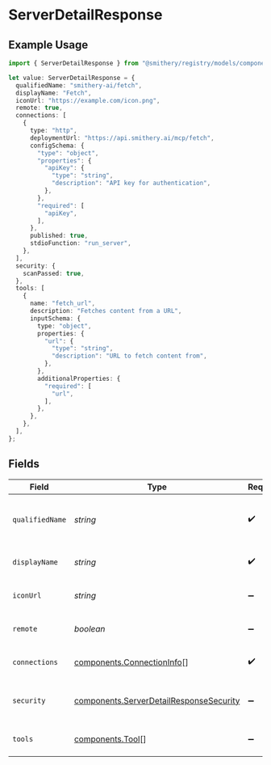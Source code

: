 # ServerDetailResponse

## Example Usage

```typescript
import { ServerDetailResponse } from "@smithery/registry/models/components";

let value: ServerDetailResponse = {
  qualifiedName: "smithery-ai/fetch",
  displayName: "Fetch",
  iconUrl: "https://example.com/icon.png",
  remote: true,
  connections: [
    {
      type: "http",
      deploymentUrl: "https://api.smithery.ai/mcp/fetch",
      configSchema: {
        "type": "object",
        "properties": {
          "apiKey": {
            "type": "string",
            "description": "API key for authentication",
          },
        },
        "required": [
          "apiKey",
        ],
      },
      published: true,
      stdioFunction: "run_server",
    },
  ],
  security: {
    scanPassed: true,
  },
  tools: [
    {
      name: "fetch_url",
      description: "Fetches content from a URL",
      inputSchema: {
        type: "object",
        properties: {
          "url": {
            "type": "string",
            "description": "URL to fetch content from",
          },
        },
        additionalProperties: {
          "required": [
            "url",
          ],
        },
      },
    },
  ],
};
```

## Fields

| Field                                                                                              | Type                                                                                               | Required                                                                                           | Description                                                                                        | Example                                                                                            |
| -------------------------------------------------------------------------------------------------- | -------------------------------------------------------------------------------------------------- | -------------------------------------------------------------------------------------------------- | -------------------------------------------------------------------------------------------------- | -------------------------------------------------------------------------------------------------- |
| `qualifiedName`                                                                                    | *string*                                                                                           | :heavy_check_mark:                                                                                 | Qualified name of the MCP server in the format `owner/repository`                                  | smithery-ai/fetch                                                                                  |
| `displayName`                                                                                      | *string*                                                                                           | :heavy_check_mark:                                                                                 | Human-readable name of the MCP server                                                              | Fetch                                                                                              |
| `iconUrl`                                                                                          | *string*                                                                                           | :heavy_minus_sign:                                                                                 | URL to the server's icon image                                                                     | https://example.com/icon.png                                                                       |
| `remote`                                                                                           | *boolean*                                                                                          | :heavy_minus_sign:                                                                                 | Whether this server is a remote server                                                             | true                                                                                               |
| `connections`                                                                                      | [components.ConnectionInfo](../../models/components/connectioninfo.md)[]                           | :heavy_check_mark:                                                                                 | Specifies how to connect to this server                                                            |                                                                                                    |
| `security`                                                                                         | [components.ServerDetailResponseSecurity](../../models/components/serverdetailresponsesecurity.md) | :heavy_minus_sign:                                                                                 | Information about the server's security status                                                     |                                                                                                    |
| `tools`                                                                                            | [components.Tool](../../models/components/tool.md)[]                                               | :heavy_minus_sign:                                                                                 | List of tools that this server provides                                                            |                                                                                                    |